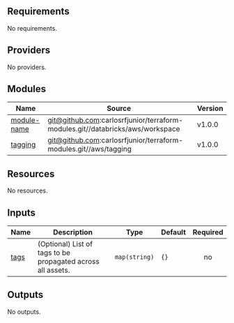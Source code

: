 ## Requirements

No requirements.

## Providers

No providers.

## Modules

| Name | Source | Version |
|------|--------|---------|
| <a name="module_module-name"></a> [module-name](#module\_module-name) | git@github.com:carlosrfjunior/terraform-modules.git//databricks/aws/workspace | v1.0.0 |
| <a name="module_tagging"></a> [tagging](#module\_tagging) | git@github.com:carlosrfjunior/terraform-modules.git//aws/tagging | v1.0.0 |

## Resources

No resources.

## Inputs

| Name | Description | Type | Default | Required |
|------|-------------|------|---------|:--------:|
| <a name="input_tags"></a> [tags](#input\_tags) | (Optional) List of tags to be propagated across all assets. | `map(string)` | `{}` | no |

## Outputs

No outputs.
